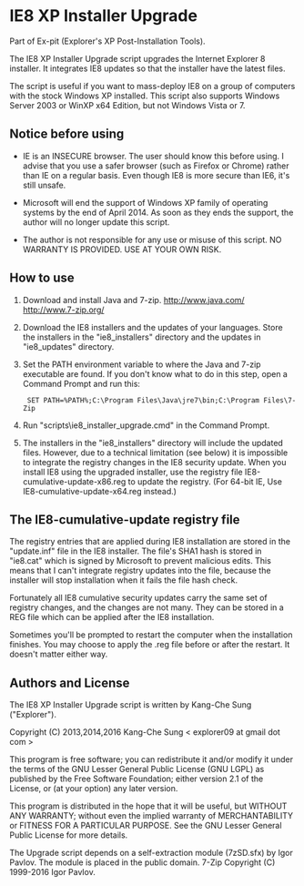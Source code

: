 IE8 XP Installer Upgrade
========================

Part of Ex-pit (Explorer's XP Post-Installation Tools).

The IE8 XP Installer Upgrade script upgrades the Internet Explorer 8
installer. It integrates IE8 updates so that the installer have the latest
files.

The script is useful if you want to mass-deploy IE8 on a group of computers
with the stock Windows XP installed. This script also supports Windows Server
2003 or WinXP x64 Edition, but not Windows Vista or 7.

Notice before using
-------------------

* IE is an INSECURE browser. The user should know this before using. I advise
  that you use a safer browser (such as Firefox or Chrome) rather than IE on
  a regular basis. Even though IE8 is more secure than IE6, it's still unsafe.

* Microsoft will end the support of Windows XP family of operating systems by
  the end of April 2014. As soon as they ends the support, the author will no
  longer update this script.

* The author is not responsible for any use or misuse of this script. NO
  WARRANTY IS PROVIDED. USE AT YOUR OWN RISK.

How to use
----------

1. Download and install Java and 7-zip.
   <http://www.java.com/> <http://www.7-zip.org/>

2. Download the IE8 installers and the updates of your languages.
   Store the installers in the "ie8_installers" directory and the updates in
   "ie8_updates" directory.

3. Set the PATH environment variable to where the Java and 7-zip executable
   are found. If you don't know what to do in this step, open a Command
   Prompt and run this:

        SET PATH=%PATH%;C:\Program Files\Java\jre7\bin;C:\Program Files\7-Zip

4. Run "scripts\ie8_installer_upgrade.cmd" in the Command Prompt.

5. The installers in the "ie8_installers" directory will include the updated
   files. However, due to a technical limitation (see below) it is impossible
   to integrate the registry changes in the IE8 security update. When you
   install IE8 using the upgraded installer, use the registry file
   IE8-cumulative-update-x86.reg to update the registry. (For 64-bit IE, Use
   IE8-cumulative-update-x64.reg instead.)

The IE8-cumulative-update registry file
---------------------------------------

The registry entries that are applied during IE8 installation are stored in
the "update.inf" file in the IE8 installer. The file's SHA1 hash is stored in
"ie8.cat" which is signed by Microsoft to prevent malicious edits. This means
that I can't integrate registry updates into the file, because the installer
will stop installation when it fails the file hash check.

Fortunately all IE8 cumulative security updates carry the same set of registry
changes, and the changes are not many. They can be stored in a REG file which
can be applied after the IE8 installation.

Sometimes you'll be prompted to restart the computer when the installation
finishes. You may choose to apply the .reg file before or after the restart.
It doesn't matter either way.

Authors and License
-------------------

The IE8 XP Installer Upgrade script is written by Kang-Che Sung ("Explorer").

Copyright (C) 2013,2014,2016 Kang-Che Sung < explorer09 at gmail dot com >

This program is free software; you can redistribute it and/or
modify it under the terms of the GNU Lesser General Public
License (GNU LGPL) as published by the Free Software Foundation; either
version 2.1 of the License, or (at your option) any later version.

This program is distributed in the hope that it will be useful,
but WITHOUT ANY WARRANTY; without even the implied warranty of
MERCHANTABILITY or FITNESS FOR A PARTICULAR PURPOSE.  See the GNU
Lesser General Public License for more details.

The Upgrade script depends on a self-extraction module (7zSD.sfx) by
Igor Pavlov. The module is placed in the public domain.
7-Zip Copyright (C) 1999-2016 Igor Pavlov.
